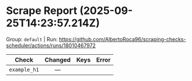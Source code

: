# Scrape Report (2025-09-25T14:23:57.214Z)

Group: `default`  |  Run: https://github.com/AlbertoRoca96/scraping-checks-scheduler/actions/runs/18010467972

| Check | Changed | Keys | Error |
|---|:---:|:--|:--|
| `example_h1` | — |  |  |
